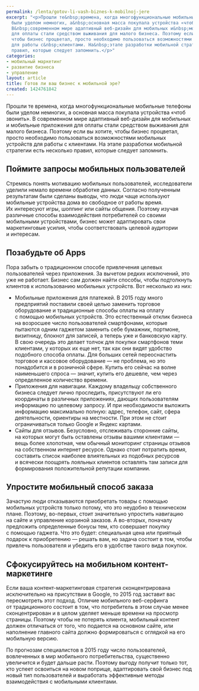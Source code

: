 ```yaml
---
permalink: /lenta/gotov-li-vash-biznes-k-mobilnoj-jere
excerpt: "<p>Прошли те&nbsp;времена, когда многофункциональные мобильные телефоны
  были уделом немногих, а&nbsp;основная масса покупала устройства «чтоб звонить».
  В&nbsp;современном мире адаптивный веб-дизайн для мобильных и&nbsp;мобильные приложения
  для оплаты стали средством выживания для малого бизнеса. Поэтому если вы&nbsp;хотите,
  чтобы бизнес процветал, просто необходимо пользоваться возможностями мобильных устройств
  для работы с&nbsp;клиентами. На&nbsp;этапе разработки мобильной стратегии есть несколько
  правил, которые следует запомнить.</p>"
categories:
- мобильный маркетинг
- развитие бизнеса
- управление
layout: article
title: Готов ли ваш бизнес к мобильной эре?
created: 1424761842
---
```

<p>Прошли те&nbsp;времена, когда многофункциональные мобильные телефоны были уделом немногих, а&nbsp;основная масса покупала устройства «чтоб звонить». В&nbsp;современном мире адаптивный веб-дизайн для мобильных и&nbsp;мобильные приложения для оплаты стали средством выживания для малого бизнеса. Поэтому если вы&nbsp;хотите, чтобы бизнес процветал, просто необходимо пользоваться возможностями мобильных устройств для работы с&nbsp;клиентами. На&nbsp;этапе разработки мобильной стратегии есть несколько правил, которые следует запомнить.</p>
<h2>Поймите запросы мобильных пользователей</h2>
<p>Стремясь понять мотивацию мобильных пользователей, исследователи уделили немало времени обработке данных. Согласно полученным результатам были сделаны выводы, что люди чаще используют мобильные устройства дома во&nbsp;свободное от&nbsp;работы время. Их&nbsp;интересуют игры, шоппинг или сайты общения. Поэтому изучая различные способы взаимодействия потребителей со&nbsp;своими мобильными устройствами, бизнес может адаптировать свои маркетинговые усилия, чтобы соответствовать целевой аудитории и&nbsp;интересам.</p>
<h2>Позабудьте об&nbsp;Apps</h2>
<p>Пора забыть о&nbsp;традиционном способе привлечения целевых пользователей через приложения. За&nbsp;вычетом редких исключений, это уже не&nbsp;работает. Бизнес сам должен найти способы, чтобы подтолкнуть клиентов к&nbsp;использованию мобильных устройств. Вот несколько из&nbsp;них:</p>
<p>
	<ul>
		<li><span>Мобильные приложения для платежей. В</span>&nbsp;<span>2015 году много предприятий поставили своей целью заменить торговое оборудование и</span>&nbsp;<span>традиционные спосо</span><span>бы оплаты на</span>&nbsp;<span>оплату с</span>&nbsp;<span>помощью мобильных устройств. Это естественный отклик бизнеса на</span>&nbsp;<span>возросшее число пользователей смартфонами, которые пытаются одним гаджетом заменить себе бумажник, портмоне, визитницу, блокнот для записей, а</span>&nbsp;<span>теперь уже и</span>&nbsp;<span>банковскую карту. В</span>&nbsp;<span>свою очередь это делает толчок для покупки смартфонов теми клиентами, у</span>&nbsp;<span>которых их</span>&nbsp;<span>еще нет, так как они видят удобство подобного способа оплаты. Для больших сетей переоснастить торговое и</span>&nbsp;<span>кассовое оборудование</span>&nbsp;<span>— не</span>&nbsp;<span>проблема, но</span>&nbsp;<span>это понадобится и</span>&nbsp;<span>в</span>&nbsp;<span>розничной сфере. Купить его сейчас на</span>&nbsp;<span>волне наименьшего спроса</span>&nbsp;<span>— значит, купить его дешевле, чем через определенное количество времени.</span></li>
		<li><span>Приложения для навигации. Каждому владельцу собственного бизнеса следует лично проследить, присутствуют</span>&nbsp;<span>ли его координаты в</span>&nbsp;<span>различных приложениях, дающих пользователям информацию по</span>&nbsp;<span>целевому запросу. И</span>&nbsp;<span>при необходимости выложить информацию максимально полную: адрес, телефон, сайт, сфера деятельности, ориентиры на</span>&nbsp;<span>местности. При этом не</span>&nbsp;<span>стоит ограничиваться только Google и</span>&nbsp;<span>Яндекс картами.</span></li>
		<li><span>Сайты для отзывов. Безусловно, отслеживать сторонние сайты, на</span>&nbsp;<span>которых могут быть оставлены отзывы вашими клиентами</span>&nbsp;<span>— вещь более хлопотная, чем обычный мониторинг страницы отзывов на</span>&nbsp;<span>собственном интернет ресурсе. Однако стоит потратить время, составить список наиболее влиятельных из</span>&nbsp;<span>подобных ресурсов и</span>&nbsp;<span>всячески поощрять лояльных клиентов оставлять там записи для формирования положительной репутации компании.</span></li>
	</ul>
</p>
<h2>Упростите мобильный способ заказа</h2>
<p>Зачастую люди отказываются приобретать товары с&nbsp;помощью мобильных устройств только потому, что это неудобно в&nbsp;техническом плане. Поэтому, во-первых, стоит значительно упростить навигацию на&nbsp;сайте и&nbsp;управление корзиной заказов. А&nbsp;во-вторых, поначалу предложить определенные бонусы тем, кто совершает покупку с&nbsp;помощью гаджета. Что это будет: специальная цена или приятный подарок к&nbsp;приобретению&nbsp;— решать вам, но&nbsp;задача состоит в&nbsp;том, чтобы привлечь пользователя и&nbsp;убедить его в&nbsp;удобстве такого вида покупок.</p>
<h2>Сфокусируйтесь на&nbsp;мобильном контент-маркетинге</h2>
<p>Если ваша контент-маркетинговая стратегия сконцентрирована исключительно на&nbsp;присутствии в&nbsp;Googlе, то&nbsp;2015 год заставит вас пересмотреть этот подход. Отличие мобильного веб-серфинга от&nbsp;традиционного состоит в&nbsp;том, что потребитель в&nbsp;этом случае менее сконцентрирован и&nbsp;в&nbsp;целом уделяет меньше времени на&nbsp;просмотр страницы. Поэтому чтобы не&nbsp;потерять клиента, мобильный контент должен отличаться от&nbsp;того, что подается на&nbsp;основном сайте, или наполнение главного сайта должно формироваться с&nbsp;оглядкой на&nbsp;его мобильную версию.</p>
<p>По&nbsp;прогнозам специалистов в&nbsp;2015 году число пользователей, вовлеченных в&nbsp;мир мобильного потребительства, существенно увеличится и&nbsp;будет дальше расти. Поэтому выгоду получит только тот, кто успеет освоиться на&nbsp;новом поприще, адаптировать свой бизнес под новый тип пользователей и&nbsp;выработать эффективные методы взаимодействия с&nbsp;мобильными клиентами.</p>
